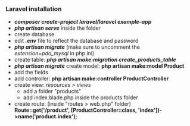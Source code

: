 ### Laravel installation

- _**composer create-project laravel/laravel example-app**_
- _**php artisan serve**_ inside the folder
- create database
- edit _**.env**_ file to reflect the database and password
- _**php artisan migrate**_ (make sure to uncomment the _extension=pdo_mysql_ in php.ini)
- create table: _**php artisan make:migration create_products_table**_
- _**php artisan migrate**_
  create model: **php artisan make:model Product**
- add the fields
- add controller: **php artisan make:controller ProductController**
- create view: _resources > views_
  - add a folder "products"
  - add index.blade.php inside the products folder
- create route: (inside "routes > web.php" folder)  
  **Route::get('/product', [ProductController::class, 'index'])->name('product.index');**
